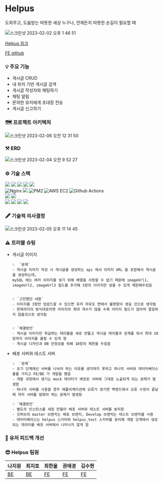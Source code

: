 # Helpus
  도와주고, 도움받는 따뜻한 세상 누구나, 언제든지 따뜻한 손길이 필요할 때
  
  
![스크린샷 2023-02-02 오후 1 46 51](https://user-images.githubusercontent.com/105340187/216734429-a1e61949-a6a5-4589-90cf-7683fd0a42be.png)

<a href="https://www.helpus.shop/">Helpus 링크</a>

<a href="https://github.com/Project-Helpus/Helpus.git">FE github</a>


### 💡 주요 기능
- 게시글 CRUD
- 내 위치 기반 게시글 검색
- 게시글 작성자와 채팅하기
- 채팅 알림
- 문의한 유저에게 초대장 전송
- 게시글 신고하기

### 🗺️ 프로젝트 아키텍처
![스크린샷 2023-02-06 오전 12 31 50](https://user-images.githubusercontent.com/105340187/216828681-e74f6d39-042c-4d44-a802-d9c659671391.png)


### ⚒️ ERD
![스크린샷 2023-02-04 오전 9 52 27](https://user-images.githubusercontent.com/105340187/216736227-28e94c09-e9c1-4786-a52c-c75689c4b228.png)

### ⚙️ 기술 스택
<div>
<img src="https://img.shields.io/badge/Node.js-339933?style=for-the-badge&amp;logo=Node.js&amp;logoColor=white" style="max-width: 100%;">
<img src="https://camo.githubusercontent.com/9bedb7507d80b68e39bdfaf3eb091c45ce6dc0bc605f8ffc3e80daf5e5c0dfce/68747470733a2f2f696d672e736869656c64732e696f2f62616467652f547970655363726970742d626c75653f7374796c653d666f722d7468652d6261646765266c6f676f3d74797065736372697074266c6f676f436f6c6f723d7768697465" data-canonical-src="https://img.shields.io/badge/TypeScript-blue?style=for-the-badge&amp;logo=typescript&amp;logoColor=white">
<img src="https://img.shields.io/badge/Express-000000?style=for-the-badge&amp;logo=Express&amp;logoColor=white" style="max-width: 100%;">
<img src="https://img.shields.io/badge/npm-CB3837?style=for-the-badge&amp;logo=npm&amp;logoColor=white" style="max-width: 100%;">
<img src="https://camo.githubusercontent.com/098beeb15eabe4f7e17a28649e9a30b754309cdf22e2b63314f32c44a83fba2c/68747470733a2f2f696d672e736869656c64732e696f2f62616467652f736f636b6574696f2d626c61636b3f7374796c653d666f722d7468652d6261646765266c6f676f3d736f636b65742e696f266c6f676f436f6c6f723d7768697465" data-canonical-src="https://img.shields.io/badge/socketio-black?style=for-the-badge&amp;logo=socket.io&amp;logoColor=white">
</div>
<div>
<img src="https://camo.githubusercontent.com/18deb1d9701530bd13a8f64c45eec55eec952345c2577bae39d8b94feeaa2eae/68747470733a2f2f696d672e736869656c64732e696f2f62616467652f4e67696e782d3030393633392e7376673f7374796c653d666f722d7468652d6261646765266c6f676f3d4e67696e78266c6f676f436f6c6f723d7768697465" alt="Nginx">
<img src="https://img.shields.io/badge/Let's Encrypt-003A70?style=for-the-badge&amp;logo=Let's Encrypt&amp;logoColor=white" style="max-width: 100%;">
<img src="https://camo.githubusercontent.com/ddab8aa8df1faefb7c1355ac6379d70a62e938b68f30bc4eb6e4e5219b78fae6/68747470733a2f2f696d672e736869656c64732e696f2f62616467652f504d322d3242303337413f7374796c653d666f722d7468652d6261646765266c6f676f3d706d32266c6f676f436f6c6f723d7768697465" alt="PM2">
<img src="https://camo.githubusercontent.com/fd012c7b175308b8b419e62110e7b964e351130ae6e10eb9b7b296d5fde03d60/68747470733a2f2f696d672e736869656c64732e696f2f62616467652f4157532532304543322d2532334646393930302e7376673f7374796c653d666f722d7468652d6261646765266c6f676f3d616d617a6f6e2d656332266c6f676f436f6c6f723d626c61636b" alt="AWS EC2">
<img src="https://camo.githubusercontent.com/deb35fe4749fc9b312bc25c34cb8d971fc7b919d1bfa8f15b44e01d1fb4ffd8b/68747470733a2f2f696d672e736869656c64732e696f2f62616467652f476974687562253230416374696f6e732d3230383846463f7374796c653d666f722d7468652d6261646765266c6f676f3d676974687562616374696f6e73266c6f676f436f6c6f723d7768697465" alt="Github Actions">
</div>

<div>
<img src="https://img.shields.io/badge/Winston-231F20?style=for-the-badge&amp;logo=winston&amp;logoColor=white">
<img src="https://img.shields.io/badge/Morgan-2D3748?style=for-the-badge&logo=Morgan&logoColor=white">

</div>
<div>
  <img src="https://img.shields.io/badge/prisma-2D3748?style=for-the-badge&logo=#Prisma&logoColor=white">
  <img src="https://img.shields.io/badge/MySQL-4479A1?style=for-the-badge&logo=#MySQL&logoColor=white">
  <img src="https://img.shields.io/badge/Amazon S3-569A31?style=for-the-badge&logo=#Amazon S3&logoColor=white">
  <img src="https://img.shields.io/badge/Amazon RDS-527FFF?style=for-the-badge&amp;logo=Amazon RDS&amp;logoColor=white">


</div>

### 🖋️ 기술적 의사결정
![스크린샷 2023-02-05 오후 11 14 45](https://user-images.githubusercontent.com/105340187/216828645-e2822354-598c-45cb-8652-efcdf5672b0c.png)



### ⚠️ 트러블 슈팅

- 게시글 이미지

      💡  `문제`
      - 게시글 이미지 작성 시 게시글을 생성하는 api 에서 이미지 URL 을 포함해서 게시글을 생성하는데, 
      mySQL 에는 여러 이미지를 넣기 위해 배열을 사용할 수 없기 때문에 imageUrl1, imageUrl2, imageUrl3 필드를 추가해 3장의 이미지만 넣을 수 있게 제한해두었음


      💡 `고민했던 내용`
      - 이미지를 3장만 업로드할 수 있으면 유저 자유도 면에서 불편함이 생길 것으로 생각됨
      - 현재까지의 방식대로라면 이미지의 최대 개수가 많을 수록 이미지 필드가 많아져 깔끔하지 않을것으로 생각됨


      💡 `해결방안`
      - 게시글 이미지만 취급하는 테이블을 새로 만들고 게시글 테이블과 관계를 줘서 최대 10장까지 이미지를 올릴 수 있게 함
      - 게시글 디자인과 DB 안정성을 위해 10장의 제한을 두었음




- 배포 서버와 테스트 서버   

      💡  `문제`
      - 초기 단계에선 서버를 나눠야 하는 이유를 생각하지 못하고 하나의 서버와 데이터베이스를를 가지고 FE/BE 가 개발을 했음
      - 개발 과정에서 생기는 mock 데이터가 배포된 서버에 그대로 노출되게 되는 문제가 발생함
      - 하나의 서버를 사용할 경우 애플리케이션에 오류가 생기면 백엔드에서 오류 수정이 끝날 때 까지 서버를 멈춰야 하는 문제가 발생함

      💡 `해결방안`
      - 별도의 인스턴스를 새로 만들어 배포 서버와 테스트 서버를 분리함
      - 깃허브의 master 브랜치는 배포 브랜치, Develop 브랜치는 테스트 브랜치를 사용
      - 데이터베이스는 helpus 스키마와 helpus_test 스키마를 분리해 개발 단계에서 생성되는 데이터를 배포 서버에서 나타나지 않게 함

### 💌 유저 피드백 개선

### 😎 Helpus 팀원
<table>
  <thead>
    <tr>
      <th>
        나지원
      </th>
      <th>
        최지호
      </th>
      <th>
        최한울
      </th>
      <th>
        권애경
      </th>
      <th>
        김수현
      </th>
    <tr>
  </thead>
  <tbody>
    <td><a href="https://github.com/nacjji">BE</a></td>
    <td><a href="https://github.com/minaliokng">BE</a></td>
    <td><a href="https://github.com/nacjji">FE</a></td>
    <td><a href="https://github.com/nacjji">FE</a></td>
    <td><a href="https://github.com/nacjji">FE</a></td>
  </tbody>
</table>
